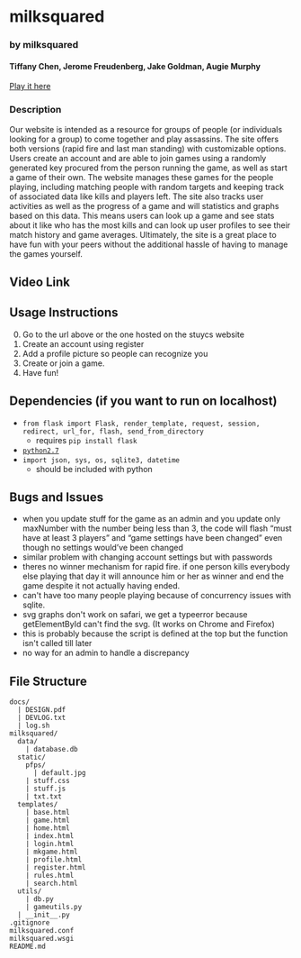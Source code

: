 # milksquared
### by milksquared
#### Tiffany Chen, Jerome Freudenberg, Jake Goldman, Augie Murphy
[Play it here](http://milksquared.space/)


### Description
Our website is intended as a resource for groups of people (or individuals looking for a group) to come together and play assassins. The site offers both versions (rapid fire and last man standing) with customizable options. Users create an account and are able to join games using a randomly generated key procured from the person running the game, as well as start a game of their own. The website manages these games for the people playing, including matching people with random targets and keeping track of associated data like kills and players left. The site also tracks user activities as well as the progress of a game and will statistics and graphs based on this data. This means users can look up a game and see stats about it like who has the most kills and can look up user profiles to see their match history and game averages. Ultimately, the site is a great place to have fun with your peers without the additional hassle of having to manage the games yourself.

## Video Link
<insert later>

## Usage Instructions
0. Go to the url above or the one hosted on the stuycs website
1. Create an account using register
2. Add a profile picture so people can recognize you
3. Create or join a game.
4. Have fun!

## Dependencies (if you want to run on localhost)
* `from flask import Flask, render_template, request, session, redirect, url_for, flash, send_from_directory`
  * requires `pip install flask`
* [`python2.7`](https://www.python.org/download/releases/2.7/)
* `import json, sys, os, sqlite3, datetime`
  * should be included with python

## Bugs and Issues
- when you update stuff for the game as an admin and you update only maxNumber with the number being less than 3, the code will flash “must have at least 3 players” and “game settings have been changed” even though no settings would’ve been changed
- similar problem with changing account settings but with passwords
- theres no winner mechanism for rapid fire. if one person kills everybody else playing that day it will announce him or her as winner and end the game despite it not actually having ended.
- can't have too many people playing because of concurrency issues with sqlite.
- svg graphs don't work on safari, we get a typeerror because getElementById can't find the svg. (It works on Chrome and Firefox)
 - this is probably because the script is defined at the top but the function isn't called till later
- no way for an admin to handle a discrepancy

## File Structure
```
docs/
  | DESIGN.pdf
  | DEVLOG.txt
  | log.sh
milksquared/
  data/
    | database.db
  static/
    pfps/
      | default.jpg
    | stuff.css
    | stuff.js
    | txt.txt
  templates/
    | base.html
    | game.html
    | home.html
    | index.html
    | login.html
    | mkgame.html
    | profile.html
    | register.html
    | rules.html
    | search.html
  utils/
    | db.py
    | gameutils.py
  | __init__.py
.gitignore
milksquared.conf
milksquared.wsgi
README.md
```
